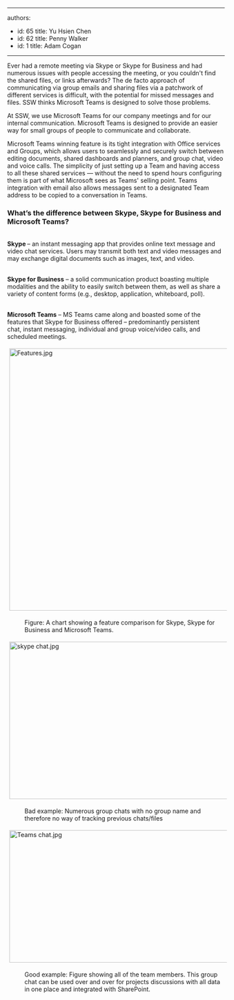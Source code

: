 

---
authors:
  - id: 65
    title: Yu Hsien Chen
  - id: 62
    title: Penny Walker
  - id: 1
    title: Adam Cogan
---




<span class='intro'> ​​Ever had a remote meeting via Skype or Skype for Business and had numerous issues with people accessing the meeting, or you couldn't find the shared files, or links afterwards? The de&#160;facto&#160;approach of communicating via group emails and sharing files via a patchwork of different services is difficult, with the potential for missed messages and files. SSW thinks Microsoft Teams is designed to solve those problems.<br> </span>

<p>​At SSW, we use Microsoft Teams for our company meetings and for our internal communication. Microsoft Teams is designed to provide an easier way for small groups of people to communicate and collaborate.</p><p>Microsoft Teams winning feature is its tight integration with Office services and Groups, which allows users to seamlessly and securely switch between editing documents, shared dashboards and planners, and group chat, video and voice calls. The simplicity of just setting up a Team and having access to all these shared services — without the need to spend hours configuring them is part of what Microsoft sees as Teams' selling point. Teams integration with email also allows messages sent to a designated Team address to be copied to a conversation in Teams. &#160;</p><h3 class="ssw15-rteElement-H3">What’s the difference between Skype, Skype for Business and Microsoft Teams?</h3><p><br><strong>Skype </strong>– an instant messaging app that provides online text message and video chat services. Users may transmit both text and video messages and may exchange digital documents such as images, text, and video.&#160;</p><p><br><strong>Skype for Business</strong> – a solid communication product boasting multiple modalities and the ability to easily switch between them, as well as share a variety of content forms (e.g., desktop, application, whiteboard, poll).&#160;</p><p><br><strong>Microsoft Teams</strong> – MS Teams came along and boasted some of the features that Skype for Business offered – predominantly persistent chat,&#160;instant messaging, individual and group voice/video calls, and scheduled meetings.<br></p><dl class="ssw15-rteElement-ImageArea"><img src="/PublishingImages/Features.jpg" alt="Features.jpg" style="margin&#58;5px;width&#58;600px;height&#58;608px;" /></dl><dd class="ssw15-rteElement-FigureNormal">Figure&#58; A chart showing a feature comparison for Skype, Skype for Business and Microsoft Teams.<br></dd><dl class="ssw15-rteElement-ImageArea"><img src="/SiteAssets/do-you-have-successful-remote-meetings/skype%20chat.jpg" alt="skype chat.jpg" style="margin&#58;5px;width&#58;600px;height&#58;365px;" /></dl><dd class="ssw15-rteElement-FigureBad">Bad example&#58; Numerous group chats with no group name and therefore no way of tracking previous chats/files</dd><dl class="ssw15-rteElement-ImageArea"><img src="/SiteAssets/do-you-have-successful-remote-meetings/Teams%20chat.jpg" alt="Teams chat.jpg" style="font-size&#58;0.9rem;margin&#58;5px;width&#58;600px;height&#58;307px;" /></dl><dd class="ssw15-rteElement-FigureGood">​​​Good example&#58; Figure showing all of the team members. This group chat can be used over and over for projects&#160;discussions with all data in one place and integrated with SharePoint.<br></dd><p><br></p>


